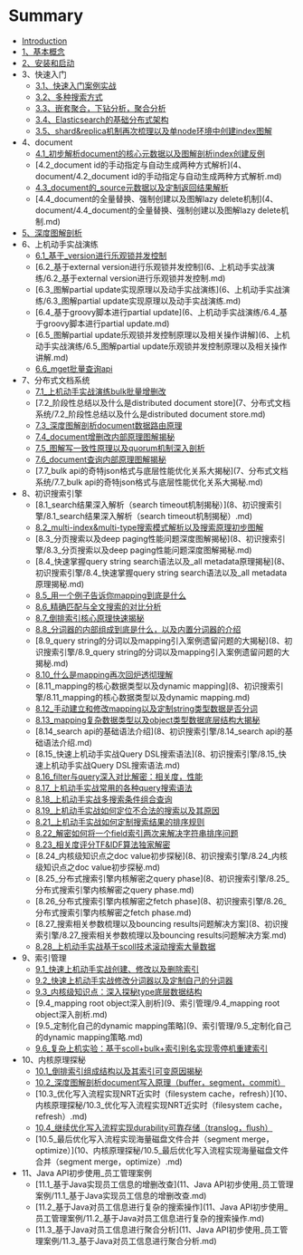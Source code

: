 # Summary

* [Introduction](README.md)
* [1、基本概念](1、基本概念.md)
* [2、安装和启动](2、安装和启动.md)
* 3、快速入门
    * [3.1、快速入门案例实战](3、快速入门/3、快速入门案例实战.md)
    * [3.2、多种搜索方式](3、快速入门/3.2、多种搜索方式.md)
    * [3.3、嵌套聚合，下钻分析，聚合分析](3、快速入门/3.3、嵌套聚合，下钻分析，聚合分析.md)
    * [3.4、Elasticsearch的基础分布式架构](3、快速入门/3.4、Elasticsearch的基础分布式架构.md)
    * [3.5、shard&replica机制再次梳理以及单node环境中创建index图解](3、快速入门/3.5、shard&replica机制再次梳理以及单node环境中创建index图解.md)
* 4、document
    * [4.1_初步解析document的核心元数据以及图解剖析index创建反例](4、document/4.1_初步解析document的核心元数据以及图解剖析index创建反例.md)
    * [4.2_document id的手动指定与自动生成两种方式解析](4、document/4.2_document id的手动指定与自动生成两种方式解析.md)
    * [4.3_document的_source元数据以及定制返回结果解析](4、document/4.3_document的_source元数据以及定制返回结果解析.md)
    * [4.4_document的全量替换、强制创建以及图解lazy delete机制](4、document/4.4_document的全量替换、强制创建以及图解lazy delete机制.md)
* [5、深度图解剖析](5、深度图解剖析.md)
* 6、上机动手实战演练
    * [6.1_基于_version进行乐观锁并发控制](6、上机动手实战演练/6.1_基于_version进行乐观锁并发控制.md)
    * [6.2_基于external version进行乐观锁并发控制](6、上机动手实战演练/6.2_基于external version进行乐观锁并发控制.md)
    * [6.3_图解partial update实现原理以及动手实战演练](6、上机动手实战演练/6.3_图解partial update实现原理以及动手实战演练.md)
    * [6.4_基于groovy脚本进行partial update](6、上机动手实战演练/6.4_基于groovy脚本进行partial update.md)
    * [6.5_图解partial update乐观锁并发控制原理以及相关操作讲解](6、上机动手实战演练/6.5_图解partial update乐观锁并发控制原理以及相关操作讲解.md)
    * [6.6_mget批量查询api](6、上机动手实战演练/6.6_mget批量查询api.md)
* 7、分布式文档系统
    * [7.1_上机动手实战演练bulk批量增删改](7、分布式文档系统/7.1_上机动手实战演练bulk批量增删改.md)
    * [7.2_阶段性总结以及什么是distributed document store](7、分布式文档系统/7.2_阶段性总结以及什么是distributed document store.md)
    * [7.3_深度图解剖析document数据路由原理](7、分布式文档系统/7.3_深度图解剖析document数据路由原理.md)
    * [7.4_document增删改内部原理图解揭秘](7、分布式文档系统/7.4_document增删改内部原理图解揭秘.md)
    * [7.5_图解写一致性原理以及quorum机制深入剖析](7、分布式文档系统/7.5_图解写一致性原理以及quorum机制深入剖析.md)
    * [7.6_document查询内部原理图解揭秘](7、分布式文档系统/7.6_document查询内部原理图解揭秘.md)
    * [7.7_bulk api的奇特json格式与底层性能优化关系大揭秘](7、分布式文档系统/7.7_bulk api的奇特json格式与底层性能优化关系大揭秘.md)
* 8、初识搜索引擎
    * [8.1_search结果深入解析（search timeout机制揭秘）](8、初识搜索引擎/8.1_search结果深入解析（search timeout机制揭秘）.md)
    * [8.2_multi-index&multi-type搜索模式解析以及搜索原理初步图解](8、初识搜索引擎/8.2_multi-index&multi-type搜索模式解析以及搜索原理初步图解.md)
    * [8.3_分页搜索以及deep paging性能问题深度图解揭秘](8、初识搜索引擎/8.3_分页搜索以及deep paging性能问题深度图解揭秘.md)
    * [8.4_快速掌握query string search语法以及_all metadata原理揭秘](8、初识搜索引擎/8.4_快速掌握query string search语法以及_all metadata原理揭秘.md)
    * [8.5_用一个例子告诉你mapping到底是什么](8、初识搜索引擎/8.5_用一个例子告诉你mapping到底是什么.md)
    * [8.6_精确匹配与全文搜索的对比分析](8、初识搜索引擎/8.6_精确匹配与全文搜索的对比分析.md)
    * [8.7_倒排索引核心原理快速揭秘](8、初识搜索引擎/8.7_倒排索引核心原理快速揭秘.md)
    * [8.8_分词器的内部组成到底是什么，以及内置分词器的介绍](8、初识搜索引擎/8.8_分词器的内部组成到底是什么，以及内置分词器的介绍.md)
    * [8.9_query string的分词以及mapping引入案例遗留问题的大揭秘](8、初识搜索引擎/8.9_query string的分词以及mapping引入案例遗留问题的大揭秘.md)
    * [8.10_什么是mapping再次回炉透彻理解](8、初识搜索引擎/8.10_什么是mapping再次回炉透彻理解.md)
    * [8.11_mapping的核心数据类型以及dynamic mapping](8、初识搜索引擎/8.11_mapping的核心数据类型以及dynamic mapping.md)
    * [8.12_手动建立和修改mapping以及定制string类型数据是否分词](8、初识搜索引擎/8.12_手动建立和修改mapping以及定制string类型数据是否分词.md)
    * [8.13_mapping复杂数据类型以及object类型数据底层结构大揭秘](8、初识搜索引擎/8.13_mapping复杂数据类型以及object类型数据底层结构大揭秘.md)
    * [8.14_search api的基础语法介绍](8、初识搜索引擎/8.14_search api的基础语法介绍.md)
    * [8.15_快速上机动手实战Query DSL搜索语法](8、初识搜索引擎/8.15_快速上机动手实战Query DSL搜索语法.md)
    * [8.16_filter与query深入对比解密：相关度，性能](8、初识搜索引擎/8.16_filter与query深入对比解密：相关度，性能.md)
    * [8.17_上机动手实战常用的各种query搜索语法](8、初识搜索引擎/8.17_上机动手实战常用的各种query搜索语法.md)
    * [8.18_上机动手实战多搜索条件组合查询](8、初识搜索引擎/8.18_上机动手实战多搜索条件组合查询.md)
    * [8.19_上机动手实战如何定位不合法的搜索以及其原因](8、初识搜索引擎/8.19_上机动手实战如何定位不合法的搜索以及其原因.md)
    * [8.21_上机动手实战如何定制搜索结果的排序规则](8、初识搜素引擎/8.21_上机动手实战如何定制搜索结果的排序规则.md)
    * [8.22_解密如何将一个field索引两次来解决字符串排序问题](8、初识搜索引擎/8.22_解密如何将一个field索引两次来解决字符串排序问题.md)
    * [8.23_相关度评分TF&IDF算法独家解密](8、初识搜索引擎/8.23_相关度评分TF&IDF算法独家解密.md)
    * [8.24_内核级知识点之doc value初步探秘](8、初识搜索引擎/8.24_内核级知识点之doc value初步探秘.md)
    * [8.25_分布式搜索引擎内核解密之query phase](8、初识搜索引擎/8.25_分布式搜索引擎内核解密之query phase.md)
    * [8.26_分布式搜索引擎内核解密之fetch phase](8、初识搜索引擎/8.26_分布式搜索引擎内核解密之fetch phase.md)
    * [8.27_搜索相关参数梳理以及bouncing results问题解决方案](8、初识搜索引擎/8.27_搜索相关参数梳理以及bouncing results问题解决方案.md)
    * [8.28_上机动手实战基于scoll技术滚动搜索大量数据](8、初识搜索引擎/8.28_上机动手实战基于scoll技术滚动搜索大量数据.md)
* 9、索引管理
    * [9.1_快速上机动手实战创建、修改以及删除索引](9、索引管理/9.1_快速上机动手实战创建、修改以及删除索引.md)
    * [9.2_快速上机动手实战修改分词器以及定制自己的分词器](9、索引管理/9.2_快速上机动手实战修改分词器以及定制自己的分词器.md)
    * [9.3_内核级知识点：深入探秘type底层数据结构](9、索引管理/9.3_内核级知识点：深入探秘type底层数据结构.md)
    * [9.4_mapping root object深入剖析](9、索引管理/9.4_mapping root object深入剖析.md)
    * [9.5_定制化自己的dynamic mapping策略](9、索引管理/9.5_定制化自己的dynamic mapping策略.md)
    * [9.6_复杂上机实验：基于scoll+bulk+索引别名实现零停机重建索引](9、索引管理/9.6_复杂上机实验：基于scoll+bulk+索引别名实现零停机重建索引.md)
* 10、内核原理探秘
    * [10.1_倒排索引组成结构以及其索引可变原因揭秘](10、内核原理探秘/10.1_倒排索引组成结构以及其索引可变原因揭秘.md)
    * [10.2_深度图解剖析document写入原理（buffer，segment，commit）](10、内核原理探秘/10.2_深度图解剖析document写入原理（buffer，segment，commit）.md)
    * [10.3_优化写入流程实现NRT近实时（filesystem cache，refresh）](10、内核原理探秘/10.3_优化写入流程实现NRT近实时（filesystem cache，refresh）.md)
    * [10.4_继续优化写入流程实现durability可靠存储（translog，flush）](10、内核原理探秘/10.4_继续优化写入流程实现durability可靠存储（translog，flush）.md)
    * [10.5_最后优化写入流程实现海量磁盘文件合并（segment merge，optimize）](10、内核原理探秘/10.5_最后优化写入流程实现海量磁盘文件合并（segment merge，optimize）.md)
* 11、Java API初步使用_员工管理案例
    * [11.1_基于Java实现员工信息的增删改查](11、Java API初步使用_员工管理案例/11.1_基于Java实现员工信息的增删改查.md)
    * [11.2_基于Java对员工信息进行复杂的搜索操作](11、Java API初步使用_员工管理案例/11.2_基于Java对员工信息进行复杂的搜索操作.md)
    * [11.3_基于Java对员工信息进行聚合分析](11、Java API初步使用_员工管理案例/11.3_基于Java对员工信息进行聚合分析.md)

